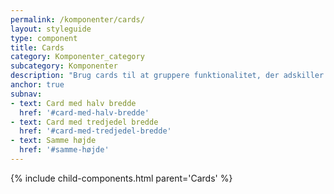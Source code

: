 ```yaml
---
permalink: /komponenter/cards/
layout: styleguide
type: component
title: Cards
category: Komponenter_category
subcategory: Komponenter
description: "Brug cards til at gruppere funktionalitet, der adskiller sig fra sidens øvrige indhold"
anchor: true
subnav:
- text: Card med halv bredde
  href: '#card-med-halv-bredde'
- text: Card med tredjedel bredde
  href: '#card-med-tredjedel-bredde'
- text: Samme højde
  href: '#samme-højde'
---
```


{% include child-components.html parent='Cards' %}
